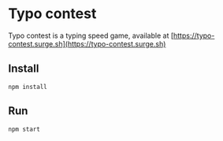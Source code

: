 # Typo contest

Typo contest is a typing speed game, available at [https://typo-contest.surge.sh](https://typo-contest.surge.sh)

## Install

`npm install`

## Run

`npm start`